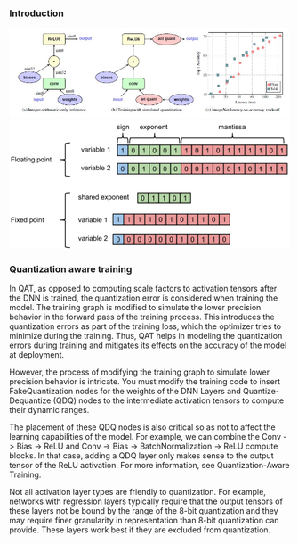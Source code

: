 ### Introduction
![](resources/quant1.JPG)
![](resources/quant2.png)
### Quantization aware training

In QAT, as opposed to computing scale factors to activation tensors after the DNN is trained, the quantization error is considered when training the model. The training graph is modified to simulate the lower precision behavior in the forward pass of the training process. This introduces the quantization errors as part of the training loss, which the optimizer tries to minimize during the training. Thus, QAT helps in modeling the quantization errors during training and mitigates its effects on the accuracy of the model at deployment.

However, the process of modifying the training graph to simulate lower precision behavior is intricate. You must modify the training code to insert FakeQuantization nodes for the weights of the DNN Layers and Quantize-Dequantize (QDQ) nodes to the intermediate activation tensors to compute their dynamic ranges.

The placement of these QDQ nodes is also critical so as not to affect the learning capabilities of the model. For example, we can combine the Conv -> Bias -> ReLU and Conv -> Bias -> BatchNormalization -> ReLU compute blocks. In that case, adding a QDQ layer only makes sense to the output tensor of the ReLU activation. For more information, see Quantization-Aware Training.

Not all activation layer types are friendly to quantization. For example, networks with regression layers typically require that the output tensors of these layers not be bound by the range of the 8-bit quantization and they may require finer granularity in representation than 8-bit quantization can provide. These layers work best if they are excluded from quantization.